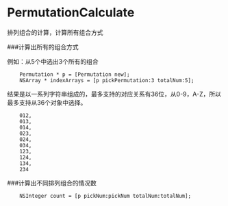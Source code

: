 # PermutationCalculate
排列组合的计算，计算所有组合方式

###计算出所有的组合方式

例如：从5个中选出3个所有的组合
```
    Permutation * p = [Permutation new];
    NSArray * indexArrays = [p pickPermutation:3 totalNum:5];
```
结果是以一系列字符串组成的，最多支持的对应关系有36位，从0-9，A-Z，所以最多支持从36个对象中选择。

```
    012,
    013,
    014,
    023,
    024,
    034,
    123,
    124,
    134,
    234
```

###计算出不同排列组合的情况数
```
    NSInteger count = [p pickNum:pickNum totalNum:totalNum];
```




